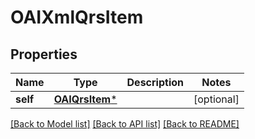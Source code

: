 # OAIXmlQrsItem

## Properties
Name | Type | Description | Notes
------------ | ------------- | ------------- | -------------
**self** | [**OAIQrsItem***](OAIQrsItem.md) |  | [optional] 

[[Back to Model list]](../README.md#documentation-for-models) [[Back to API list]](../README.md#documentation-for-api-endpoints) [[Back to README]](../README.md)


